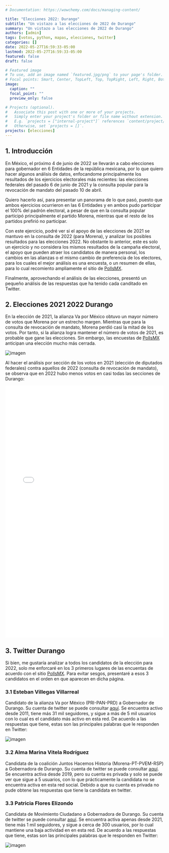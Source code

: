 ```yaml
---
# Documentation: https://wowchemy.com/docs/managing-content/

title: "Elecciones 2022: Durango"
subtitle: "Un vistazo a las elecciones de 2022 de Durango"
summary: "Un vistazo a las elecciones de 2022 de Durango"
authors: [admin]
tags: [votos, python, mapas, elecciones, twitter]
categories: []
date: 2022-05-27T16:59:33-05:00
lastmod: 2022-05-27T16:59:33-05:00
featured: false
draft: false

# Featured image
# To use, add an image named `featured.jpg/png` to your page's folder.
# Focal points: Smart, Center, TopLeft, Top, TopRight, Left, Right, BottomLeft, Bottom, BottomRight.
image:
  caption: ""
  focal_point: ""
  preview_only: false

# Projects (optional).
#   Associate this post with one or more of your projects.
#   Simply enter your project's folder or file name without extension.
#   E.g. `projects = ["internal-project"]` references `content/project/deep-learning/index.md`.
#   Otherwise, set `projects = []`.
projects: [elecciones]
---
```


## 1. Introducción

En México, el próximo 4 de junio de 2022 se llevarán a cabo elecciones para gobernador en 6 Entidades de la república mexicana, por lo que quiero hacer algunos análisis de datos, enfocandome principalmente los resultados de los ejercicios electorales más recientes: las elecciones federales del pasado 6 de junio de 2021 y la consulta popular para la revocación de mandato del pasado 10 de abril.

Quiero hacerlo así, para presentar un panorama de lo que pasó, puesto que ambos ejercicios ocurrieron en las 6 Entidades y en ambos pudo participar el 100% del padrón electoral, a pesar de que en la consulta popular participó principalmente el partido Morena, mientras que el resto de los partidos prefirió no participar.

Con este ejercicio, podré ver si el apoyo de las elecciones de 2021 se mantuvo en la consulta de 2022 (para Morena), y analizar los posibles resultados para las elecciones 2022. No obstante lo anterior, este es solo un ejercicio y no considera los mismos resultados de la campaña electoral, el apoyo que pueden atraer los candidatos de manera personal, los cambios en las alianzas o el mismo cambio de preferencia de los electores, para los cuales el mejor análisis es una encuesta, o un resumen de ellas, para lo cual recomiento ampliamente el sitio de [PollsMX](https://www.polls.mx).

Finalmente, aprovechando el análisis de las elecciones, presentó un pequeño análisis de las respuestas que ha tenido cada canditado en Twitter. 

## 2. Elecciones 2021 2022 Durango

En la elección de 2021, la alianza Va por México obtuvo un mayor número de votos que Morena por un estrecho margen. Mientras que para la consulta de revocación de mandato, Morena perdió casi la mitad de los votos. Por tanto, si la alianza logra mantener el número de votos de 2021, es probable que gane las elecciones. Sin embargo, las encuestas de [PollsMX](https://www.polls.mx/elecciones/2022/estado/durango) anticipan una elección mucho más cerrada.

![imagen](./static/votos2122_dgo.png)

Al hacer el análisis por sección de los votos en 2021 (elección de diputados federales) contra aquellos de 2022 (consulta de revocación de mandato), se observa que en 2022 hubo menos votos en casi todas las secciones de Durango:

<iframe
    src='./static/dgo.html'
    width='100%'
    height='800px'
    style='border:none;'>
</iframe>

## 3. Twitter Durango

Si bien, me gustaría analizar a todos los candidatos de la elección para 2022, solo me enforcaré en los 3 primeros lugares de las encuentas de acuerdo con el sitio [PollsMX](https://www.polls.mx/elecciones/2022/estado/durango). Para evitar sesgos, presentaré a esos 3 candidatos en el orden en que aparecen en dicha página.

### 3.1 Esteban Villegas Villarreal

Candidato de la alianza Va por México (PRI-PAN-PRD) a Gobernador de Durango. Su cuenta de twitter se puede consultar [aquí](https://twitter.com/EVillegasV). Se encuentra activo desde 2011, tiene más 31 mil seguidores, y sigue a más de 5 mil usuarios con lo cual es el candidato más activo en esta red. De acuerdo a las respuestas que tiene, estas son las principales palabras que le responden en Twitter:

![imagen](./static/dgo1.png)

### 3.2 Alma Marina Vitela Rodríguez

Candidata de la coalición Juntos Hacemos Historia (Morena-PT-PVEM-RSP) a Gobernadora de Durango. Su cuenta de twitter se puede consultar [aquí](https://twitter.com/MarinaVitelaGP). Se encuentra activa desde 2019, pero su cuenta es privada y solo se puede ver que sigue a 5 usuarios, con lo que prácticamente la candidata no se encuentra activa en esta red social. Debido a que su cuenta es privada no pude obtene las respuestas que tiene la candidata en twitter.

### 3.3 Patricia Flores Elizondo

Candidata de Movimiento Ciudadano a Gobernadora de Durango. Su cuenta de twitter se puede consultar [aquí](https://twitter.com/Paty_FloresE). Se encuentra activa apenas desde 2021, tiene más 1 mil seguidores, y sigue a cerca de 300 usuarios, por lo cual mantiene una baja actividad en en esta red. De acuerdo a las respuestas que tiene, estas son las principales palabras que le responden en Twitter:

![imagen](./static/dgo3.png)